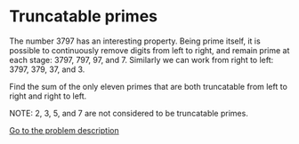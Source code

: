Truncatable primes
==================


<p>The number 3797 has an interesting property. Being prime itself, it is possible to continuously remove digits from left to right, and remain prime at each stage: 3797, 797, 97, and 7. Similarly we can work from right to left: 3797, 379, 37, and 3.</p>
<p>Find the sum of the only eleven primes that are both truncatable from left to right and right to left.</p>
<p class='info'>NOTE: 2, 3, 5, and 7 are not considered to be truncatable primes.</p>



[Go to the problem description](https://projecteuler.net/problem=37)
